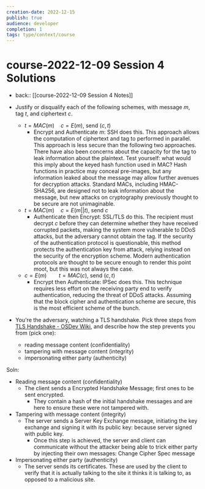 ```yaml
---
creation-date: 2022-12-15
publish: true
audience: developer
completion: 1
tags: type/context/course
---
```

# course-2022-12-09 Session 4 Solutions
- back:: [[course-2022-12-09 Session 4 Notes]]

- Justify or disqualify each of the following schemes, with message $m$, tag $t$, and ciphertext $c$.
    - $t=MAC(m)\quad c=E(m)$, send $(c,t)$
        - Encrypt and Authenticate $m$: SSH does this. This approach allows the computation of ciphertext and tag to performed in parallel. This approach is less secure than the following two approaches. There have also been concerns about the capacity for the tag to leak information about the plaintext. Test yourself: what would this imply about the keyed hash function used in MAC? Hash functions in practice may conceal pre-images, but any information leaked about the message may allow further avenues for decryption attacks. Standard MACs, including HMAC-SHA256, are designed not to leak information about the message, but new attacks on cryptography previously thought to be secure are not unimaginable.
    - $t = MAC(m)\quad c = E(m||t)$, send $c$
        - Authenticate then Encrypt: SSL/TLS do this. The recipient must decrypt $c$ before they can determine whether they have received corrupted packets, making the system more vulnerable to DDoS attacks, but the adversary cannot obtain the tag. If the security of the authentication protocol is questionable, this method protects the authentication key from attack, relying instead on the security of the encryption scheme. Modern authentication protocols are thought to be secure enough to render this point moot, but this was not always the case.
    - $c=E(m)\qquad t=MAC(c)$, send $(c,t)$
        - Encrypt then Authenticate: IPSec does this. This technique requires less effort on the receiving party end to verify authentication, reducing the threat of DDoS attacks. Assuming that the block cipher and authentication scheme are secure, this is the most efficient scheme of the bunch.


- You're the adversary, watching a TLS handshake. Pick three steps from [TLS Handshake - OSDev Wiki](https://wiki.osdev.org/TLS_Handshake#Handshake_Overview), and describe how the step prevents you from (pick one):
    - reading message content (confidentiality)
    - tampering with message content (integrity)
    - impersonating either party (authenticity)

Soln:
-   Reading message content (confidentiality)
    - The client sends a Encrypted Handshake Message; first ones to be sent encrypted.
        - They contain a hash of the initial handshake messages and are here to ensure these were not tampered with.
-   Tampering with message content (integrity)
    - The server sends a Server Key Exchange message, initiating the key exchange and signing it with its public key: because server signed with public key.
        - Once this step is achieved, the server and client can communicate without the attacker being able to trick either party by injecting their own messages: Change Cipher Spec message
-   Impersonating either party (authenticity)
    - The server sends its certificates. These are used by the client to verify that it is actually talking to the site it thinks it is talking to, as opposed to a malicious site.
